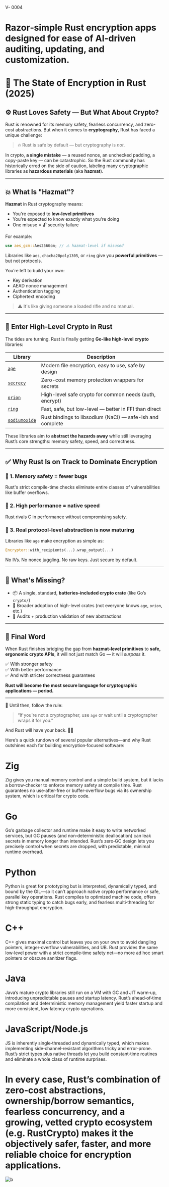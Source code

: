 














V- 0004

# Razor‑simple Rust encryption apps designed for ease of AI‑driven auditing, updating, and customization.




# 🔐 The State of Encryption in Rust (2025)

## ⚙️ Rust Loves Safety — But What About Crypto?

Rust is renowned for its memory safety, fearless concurrency, and zero-cost abstractions. But when it comes to **cryptography**, Rust has faced a unique challenge:

> 🔥 Rust is safe by default — but cryptography is *not*.

In crypto, **a single mistake** — a reused nonce, an unchecked padding, a copy-paste key — can be catastrophic. So the Rust community has historically erred on the side of caution, labeling many cryptographic libraries as **hazardous materials** (aka **hazmat**).

---

## 💥 What Is "Hazmat"?

**Hazmat** in Rust cryptography means:

- You're exposed to **low-level primitives**
- You're expected to know exactly what you're doing
- One misuse = 🔓 security failure

For example:

```rust
use aes_gcm::Aes256Gcm; // ⚠️ hazmat-level if misused
```

Libraries like `aes`, `chacha20poly1305`, or `ring` give you **powerful primitives** — but not protocols.

You’re left to build your own:

- Key derivation
- AEAD nonce management
- Authentication tagging
- Ciphertext encoding

> ⚠️ It's like giving someone a loaded rifle and no manual.

---

## 🚀 Enter High-Level Crypto in Rust

The tides are turning. Rust is finally getting **Go-like high-level crypto** libraries:

| Library | Description |
|--------|-------------|
| [`age`](https://crates.io/crates/age) | Modern file encryption, easy to use, safe by design |
| [`secrecy`](https://crates.io/crates/secrecy) | Zero-cost memory protection wrappers for secrets |
| [`orion`](https://crates.io/crates/orion) | High-level safe crypto for common needs (auth, encrypt) |
| [`ring`](https://crates.io/crates/ring) | Fast, safe, but low-level — better in FFI than direct |
| [`sodiumoxide`](https://crates.io/crates/sodiumoxide) | Rust bindings to libsodium (NaCl) — safe-ish and complete |

These libraries aim to **abstract the hazards away** while still leveraging Rust’s core strengths: memory safety, speed, and correctness.

---

## ✅ Why Rust Is on Track to Dominate Encryption

### 🧠 1. Memory safety = fewer bugs  
Rust's strict compile-time checks eliminate entire classes of vulnerabilities like buffer overflows.

### 💪 2. High performance = native speed  
Rust rivals C in performance without compromising safety.

### 🔐 3. Real protocol-level abstraction is now maturing  
Libraries like `age` make encryption as simple as:

```rust
Encryptor::with_recipients(...).wrap_output(...)
```

No IVs. No nonce juggling. No raw keys. Just secure by default.

---

## 🧭 What's Missing?

- 📦 A single, standard, **batteries-included crypto crate** (like Go’s `crypto/`)
- 🤝 Broader adoption of high-level crates (not everyone knows `age`, `orion`, etc.)
- 🧪 Audits + production validation of new abstractions

---

## 🏁 Final Word

When Rust finishes bridging the gap from **hazmat-level primitives** to **safe, ergonomic crypto APIs**, it will not just match Go — it will *surpass* it.

✅ With stronger safety  
✅ With better performance  
✅ And with stricter correctness guarantees

**Rust will become the most secure language for cryptographic applications — period.**

---

🧠 Until then, follow the rule:  
> “If you're not a cryptographer, use `age` or wait until a cryptographer wraps it for you.”

And Rust will have your back. 🥷🔐














 Here’s a quick rundown of several popular alternatives—and why Rust outshines each for building encryption‑focused software:

# Zig

Zig gives you manual memory control and a simple build system, but it lacks a borrow‑checker to enforce memory safety at compile time. Rust guarantees no use‑after‑free or buffer‑overflow bugs via its ownership system, which is critical for crypto code.

# Go

 Go’s garbage collector and runtime make it easy to write networked services, but GC pauses (and non‑deterministic deallocation) can leak secrets in memory longer than intended. Rust’s zero‑GC design lets you precisely control when secrets are dropped, with predictable, minimal runtime overhead.

 # Python

 Python is great for prototyping but is interpreted, dynamically typed, and bound by the GIL—so it can’t approach native crypto performance or safe, parallel key operations. Rust compiles to optimized machine code, offers strong static typing to catch bugs early, and fearless multi‑threading for high‑throughput encryption.

# C++

 C++ gives maximal control but leaves you on your own to avoid dangling pointers, integer‑overflow vulnerabilities, and UB. Rust provides the same low‑level power with a strict compile‑time safety net—no more ad hoc smart pointers or obscure sanitizer flags.

# Java

 Java’s mature crypto libraries still run on a VM with GC and JIT warm‑up, introducing unpredictable pauses and startup latency. Rust’s ahead‑of‑time compilation and deterministic memory management yield faster startup and more consistent, low‑latency crypto operations.

# JavaScript/Node.js

 JS is inherently single‑threaded and dynamically typed, which makes implementing side‑channel‑resistant algorithms tricky and error‑prone. Rust’s strict types plus native threads let you build constant‑time routines and eliminate a whole class of runtime surprises.

# In every case, Rust’s combination of zero‑cost abstractions, ownership/borrow semantics, fearless concurrency, and a growing, vetted crypto ecosystem (e.g. RustCrypto) makes it the objectively safer, faster, and more reliable choice for encryption applications.








![b](https://github.com/user-attachments/assets/baf7ff2c-acc4-46d5-82a5-f54d307d6f52)





























